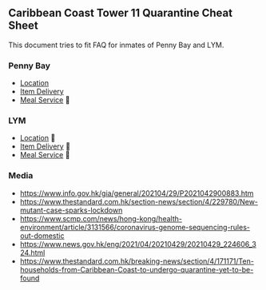 ## Caribbean Coast Tower 11 Quarantine Cheat Sheet

This document tries to fit FAQ for inmates of Penny Bay and LYM. 

### Penny Bay 
- [Location](./pb/location.md)
- [Item Delivery](./pb/delivery.md)
- [Meal Service](./pb/meals.md) 🚧

### LYM

- [Location](./lym/location.md) 🚧
- [Item Delivery](./lym/delivery.md) 🚧
- [Meal Service](./lym/meals.md) 🚧


### Media

- https://www.info.gov.hk/gia/general/202104/29/P2021042900883.htm
- https://www.thestandard.com.hk/section-news/section/4/229780/New-mutant-case-sparks-lockdown
- https://www.scmp.com/news/hong-kong/health-environment/article/3131566/coronavirus-genome-sequencing-rules-out-domestic
- https://www.news.gov.hk/eng/2021/04/20210429/20210429_224606_324.html
- https://www.thestandard.com.hk/breaking-news/section/4/171171/Ten-households-from-Caribbean-Coast-to-undergo-quarantine-yet-to-be-found
